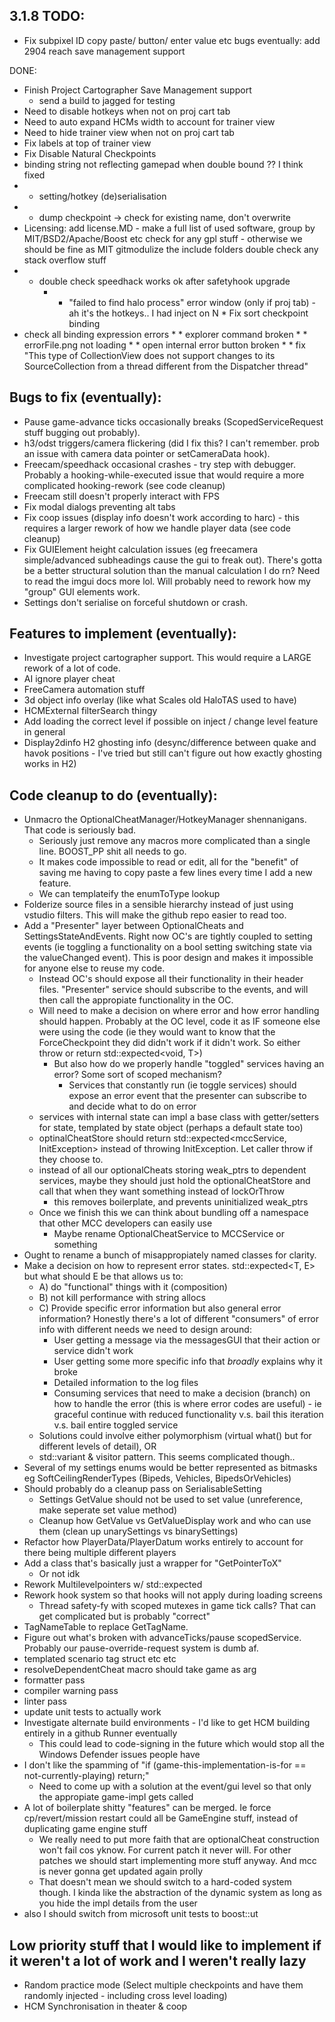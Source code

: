 ## 3.1.8 TODO:
* Fix subpixel ID copy paste/ button/ enter value etc bugs
eventually: add 2904 reach save management support




DONE:
* Finish Project Cartographer Save Management support
   * send a build to jagged for testing 
* Need to disable hotkeys when not on proj cart tab
* Need to auto expand HCMs width to account for trainer view
* Need to hide trainer view when not on proj cart tab
* Fix labels at top of trainer view
* Fix Disable Natural Checkpoints
* binding string not reflecting gamepad when double bound ?? I think fixed
*   * setting/hotkey (de)serialisation
*   * dump checkpoint -> check for existing name, don't overwrite
* Licensing: 
add license.MD - make a full list of used software, group by MIT/BSD2/Apache/Boost etc
check for any gpl stuff - otherwise we should be fine as MIT
gitmodulize the include folders
double check any stack overflow stuff
*    * double check speedhack works ok after safetyhook upgrade 
		*    * "failed to find halo process" error window (only if proj tab) - ah it's the hotkeys.. I had inject on N
		   * Fix sort checkpoint binding
   * check all binding expression errors
	*    * explorer command broken
	*    * errorFile.png not loading
	*    * open internal error button broken
	*    * fix "This type of CollectionView does not support changes to its SourceCollection from a thread different from the Dispatcher thread"

## Bugs to fix (eventually):
* Pause game-advance ticks occasionally breaks (ScopedServiceRequest stuff bugging out probably).
* h3/odst triggers/camera flickering (did I fix this? I can't remember. prob an issue with camera data pointer or setCameraData hook).
* Freecam/speedhack occasional crashes - try step with debugger. Probably a hooking-while-executed issue that would require a more complicated hooking-rework (see code cleanup)
* Freecam still doesn't properly interact with FPS 
* Fix modal dialogs preventing alt tabs
* Fix coop issues (display info doesn't work according to harc) - this requires a larger rework of how we handle player data (see code cleanup)
* Fix GUIElement height calculation issues (eg freecamera simple/advanced subheadings cause the gui to freak out). There's gotta be a better structural solution than the manual calculation I do rn? Need to read the imgui docs more lol. Will probably need to rework how my "group" GUI elements work.
* Settings don't serialise on forceful shutdown or crash.

## Features to implement (eventually):
* Investigate project cartographer support. This would require a LARGE rework of a lot of code.
* AI ignore player cheat
* FreeCamera automation stuff 
* 3d object info overlay (like what Scales old HaloTAS used to have)
* HCMExternal filterSearch thingy
* Add loading the correct level if possible on inject / change level feature in general
* Display2dinfo H2 ghosting info (desync/difference between quake and havok positions - I've tried but still can't figure out how exactly ghosting works in H2)



## Code cleanup to do (eventually):
* Unmacro the OptionalCheatManager/HotkeyManager shennanigans. That code is seriously bad. 
	* Seriously just remove any macros more complicated than a single line. BOOST_PP shit all needs to go.
	* It makes code impossible to read or edit, all for the "benefit" of saving me having to copy paste a few lines every time I add a new feature.
	* We can templateify the enumToType lookup
* Folderize source files in a sensible hierarchy instead of just using vstudio filters. This will make the github repo easier to read too. 
* Add a "Presenter" layer between OptionalCheats and SettingsStateAndEvents. Right now OC's are tightly coupled to setting events (ie toggling a functionality on a bool setting switching state via the valueChanged event). This is poor design and makes it impossible for anyone else to reuse my code.
	* Instead OC's should expose all their functionality in their header files. "Presenter" service should subscribe to the events, and will then call the appropiate functionality in the OC.
	* Will need to make a decision on where error and how error handling should happen. Probably at the OC level, code it as IF someone else were using the code (ie they would want to know that the ForceCheckpoint they did didn't work if it didn't work. So either throw or return std::expected<void, T>)
		* But also how do we properly handle "toggled" services having an error? Some sort of scoped mechanism? 
			* Services that constantly run (ie toggle services) should expose an error event that the presenter can subscribe to and decide what to do on error
	* services with internal state can impl a base class with getter/setters for state, templated by state object (perhaps a default state too)
	* optinalCheatStore should return std::expected<mccService, InitException> instead of throwing InitException. Let caller throw if they choose to. 
	* instead of all our optionalCheats storing weak_ptrs to dependent services, maybe they should just hold the optionalCheatStore and call that when they want something instead of lockOrThrow
		* this removes boilerplate, and prevents uninitialized weak_ptrs
	* Once we finish this we can think about bundling off a namespace that other MCC developers can easily use
		* Maybe rename OptionalCheatService to MCCService or something
* Ought to rename a bunch of misappropiately named classes for clarity.
* Make a decision on how to represent error states. std::expected<T, E> but what should E be that allows us to:
	* A) do "functional" things with it (composition)
	* B) not kill performance with string allocs
	* C) Provide specific error information but also general error information? Honestly there's a lot of different "consumers" of error info with different needs we need to design around:
		* User getting a message via the messagesGUI that their action or service didn't work
		* User getting some more specific info that *broadly* explains why it broke
		* Detailed information to the log files
		* Consuming services that need to make a decision (branch) on how to handle the error (this is where error codes are useful) - ie graceful continue with reduced functionality v.s. bail this iteration v.s. bail entire toggled service
	* Solutions could involve either polymorphism (virtual what() but for different levels of detail), OR
	* std::variant & visitor pattern. This seems complicated though..
* Several of my settings enums would be better represented as bitmasks eg SoftCeilingRenderTypes (Bipeds, Vehicles, BipedsOrVehicles)
* Should probably do a cleanup pass on SerialisableSetting
	* Settings GetValue should not be used to set value (unreference, make seperate set value method)
	* Cleanup how GetValue vs GetValueDisplay work and who can use them (clean up unarySettings vs binarySettings)
* Refactor how PlayerData/PlayerDatum works entirely to account for there being multiple different players
* Add a class that's basically just a wrapper for "GetPointerToX"
	* Or not idk
* Rework Multilevelpointers w/ std::expected
* Rework hook system so that hooks will not apply during loading screens
	* Thread safety-fy with scoped mutexes in game tick calls? That can get complicated but is probably "correct"
* TagNameTable to replace GetTagName.
* Figure out what's broken with advanceTicks/pause scopedService. Probably our pause-override-request system is dumb af.
* templated scenario tag struct etc etc
* resolveDependentCheat macro should take game as arg
* formatter pass
* compiler warning pass
* linter pass
* update unit tests to actually work
* Investigate alternate build environments - I'd like to get HCM building entirely in a github Runner eventually
	* This could lead to code-signing in the future which would stop all the Windows Defender issues people have
* I don't like the spamming of "if (game-this-implementation-is-for == not-currently-playing) return;"
	* Need to come up with a solution at the event/gui level so that only the appropiate game-impl gets called 
* A lot of boilerplate shitty "features" can be merged. Ie force cp/revert/mission restart could all be GameEngine stuff, instead of duplicating game engine stuff
	* We really need to put more faith that are optionalCheat construction won't fail cos yknow. For current patch it never will. For other patches we should start implementing more stuff anyway. And mcc is never gonna get updated again prolly
	* That doesn't mean we should switch to a hard-coded system though. I kinda like the abstraction of the dynamic system as long as you hide the impl details from the user
* also I should switch from microsoft unit tests to boost::ut

## Low priority stuff that I would like to implement if it weren't a lot of work and I weren't really lazy
* Random practice mode (Select multiple checkpoints and have them randomly injected - including cross level loading)
* HCM Synchronisation in theater & coop
